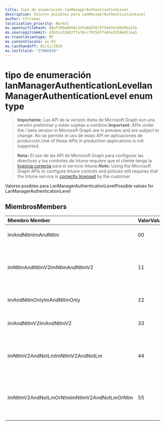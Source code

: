 ```yaml
---
title: tipo de enumeración lanManagerAuthenticationLevel
description: Valores posibles para LanManagerAuthenticationLevel
author: tfitzmac
localization_priority: Normal
ms.openlocfilehash: 68af209a005dc1d7e8d25672f5e97e1d929ba25b
ms.sourcegitcommit: d2b3ca32602ffa76cc7925d7f4d1e2258e611ea5
ms.translationtype: MT
ms.contentlocale: es-ES
ms.lasthandoff: 01/11/2019
ms.locfileid: "27866916"
---
```

# <a name="lanmanagerauthenticationlevel-enum-type"></a><span data-ttu-id="d9a63-103">tipo de enumeración lanManagerAuthenticationLevel</span><span class="sxs-lookup"><span data-stu-id="d9a63-103">lanManagerAuthenticationLevel enum type</span></span>

> <span data-ttu-id="d9a63-104">**Importante:** Las API de la versión /beta de Microsoft Graph son una versión preliminar y están sujetas a cambios.</span><span class="sxs-lookup"><span data-stu-id="d9a63-104">**Important:** APIs under the / beta version in Microsoft Graph are in preview and are subject to change.</span></span> <span data-ttu-id="d9a63-105">No se permite el uso de estas API en aplicaciones de producción.</span><span class="sxs-lookup"><span data-stu-id="d9a63-105">Use of these APIs in production applications is not supported.</span></span>

> <span data-ttu-id="d9a63-106">**Nota:** El uso de las API de Microsoft Graph para configurar las directivas y los controles de Intune requiere que el cliente tenga la [licencia correcta](https://go.microsoft.com/fwlink/?linkid=839381) para el servicio Intune.</span><span class="sxs-lookup"><span data-stu-id="d9a63-106">**Note:** Using the Microsoft Graph APIs to configure Intune controls and policies still requires that the Intune service is [correctly licensed](https://go.microsoft.com/fwlink/?linkid=839381) by the customer.</span></span>

<span data-ttu-id="d9a63-107">Valores posibles para LanManagerAuthenticationLevel</span><span class="sxs-lookup"><span data-stu-id="d9a63-107">Possible values for LanManagerAuthenticationLevel</span></span>
## <a name="members"></a><span data-ttu-id="d9a63-108">Miembros</span><span class="sxs-lookup"><span data-stu-id="d9a63-108">Members</span></span>
|<span data-ttu-id="d9a63-109">Miembro	</span><span class="sxs-lookup"><span data-stu-id="d9a63-109">Member</span></span>|<span data-ttu-id="d9a63-110">Valor</span><span class="sxs-lookup"><span data-stu-id="d9a63-110">Value</span></span>|<span data-ttu-id="d9a63-111">Description</span><span class="sxs-lookup"><span data-stu-id="d9a63-111">Description</span></span>|
|:---|:---|:---|
|<span data-ttu-id="d9a63-112">lmAndNltm</span><span class="sxs-lookup"><span data-stu-id="d9a63-112">lmAndNltm</span></span>|<span data-ttu-id="d9a63-113">0</span><span class="sxs-lookup"><span data-stu-id="d9a63-113">0</span></span>|<span data-ttu-id="d9a63-114">Enviar respuestas de LM y NTLM</span><span class="sxs-lookup"><span data-stu-id="d9a63-114">Send LM & NTLM responses</span></span>|
|<span data-ttu-id="d9a63-115">lmNtlmAndNtlmV2</span><span class="sxs-lookup"><span data-stu-id="d9a63-115">lmNtlmAndNtlmV2</span></span>|<span data-ttu-id="d9a63-116">1</span><span class="sxs-lookup"><span data-stu-id="d9a63-116">1</span></span>|<span data-ttu-id="d9a63-117">Enviar la seguridad de sesión LM & NTLM de usar NTLMv2 si negociar</span><span class="sxs-lookup"><span data-stu-id="d9a63-117">Send LM & NTLM-use NTLMv2 session security if negotiated</span></span>|
|<span data-ttu-id="d9a63-118">lmAndNtlmOnly</span><span class="sxs-lookup"><span data-stu-id="d9a63-118">lmAndNtlmOnly</span></span>|<span data-ttu-id="d9a63-119">2</span><span class="sxs-lookup"><span data-stu-id="d9a63-119">2</span></span>|<span data-ttu-id="d9a63-120">Enviar respuestas de LM y NTLM</span><span class="sxs-lookup"><span data-stu-id="d9a63-120">Send LM & NTLM responses only</span></span>|
|<span data-ttu-id="d9a63-121">lmAndNtlmV2</span><span class="sxs-lookup"><span data-stu-id="d9a63-121">lmAndNtlmV2</span></span>|<span data-ttu-id="d9a63-122">3</span><span class="sxs-lookup"><span data-stu-id="d9a63-122">3</span></span>|<span data-ttu-id="d9a63-123">Enviar respuestas de LM & NTLMv2</span><span class="sxs-lookup"><span data-stu-id="d9a63-123">Send LM & NTLMv2 responses only</span></span>|
|<span data-ttu-id="d9a63-124">lmNtlmV2AndNotLm</span><span class="sxs-lookup"><span data-stu-id="d9a63-124">lmNtlmV2AndNotLm</span></span>|<span data-ttu-id="d9a63-125">4</span><span class="sxs-lookup"><span data-stu-id="d9a63-125">4</span></span>|<span data-ttu-id="d9a63-126">Enviar respuestas de LM y NTLMv2 únicamente.</span><span class="sxs-lookup"><span data-stu-id="d9a63-126">Send LM & NTLMv2 responses only.</span></span> <span data-ttu-id="d9a63-127">Rechazar LM</span><span class="sxs-lookup"><span data-stu-id="d9a63-127">Refuse LM</span></span>|
|<span data-ttu-id="d9a63-128">lmNtlmV2AndNotLmOrNtm</span><span class="sxs-lookup"><span data-stu-id="d9a63-128">lmNtlmV2AndNotLmOrNtm</span></span>|<span data-ttu-id="d9a63-129">5</span><span class="sxs-lookup"><span data-stu-id="d9a63-129">5</span></span>|<span data-ttu-id="d9a63-130">Enviar respuestas de LM y NTLMv2 únicamente.</span><span class="sxs-lookup"><span data-stu-id="d9a63-130">Send LM & NTLMv2 responses only.</span></span> <span data-ttu-id="d9a63-131">Rechazar LM y NTLM</span><span class="sxs-lookup"><span data-stu-id="d9a63-131">Refuse LM & NTLM</span></span>|





